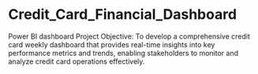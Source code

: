 # Credit_Card_Financial_Dashboard
Power BI dashboard
Project Objective: To develop a comprehensive credit card weekly dashboard that provides real-time insights into key performance metrics and trends, enabling stakeholders to monitor and analyze credit card operations effectively.
